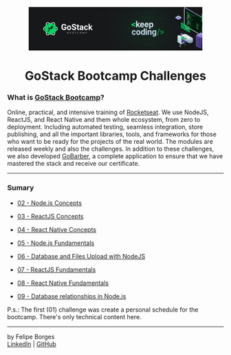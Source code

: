 <div align="center">
	<a href="https://rocketseat.com.br/gostack" target="_blank">
		<img src="/.github/gostackimg.png" alt="Logo" style="max-width:80%"/>
	</a>
</div>

<div align="center">
	<h1>GoStack Bootcamp Challenges</h1>
</div>

### What is <a href="https://rocketseat.com.br/gostack" target="_blank">GoStack Bootcamp</a>?
Online, practical, and intensive training of [Rocketseat](https://rocketseat.com.br/). We use NodeJS, ReactJS, and React Native and them whole ecosystem, from zero to deployment. Including automated testing, seamless integration, store publishing, and all the important libraries, tools, and frameworks for those who want to be ready for the projects of the real world. The modules are released weekly and also the challenges. In addition to these challenges, we also developed [GoBarber](https://github.com/felipejsborges/gobarber), a complete application to ensure that we have mastered the stack and receive our certificate.
<hr>

### Sumary
- [02 - Node.js Concepts](/02_nodejs_concepts)

- [03 - ReactJS Concepts](/tree/master/03_reactjs_concepts)

- [04 - React Native Concepts](/tree/master/04_react_native_concepts)

- [05 - Node.js Fundamentals](/tree/master/05_nodejs_fundamentals)

- [06 - Database and Files Upload with NodeJS](/tree/master/06_db_and_files_upload)

- [07 - ReactJS Fundamentals](/tree/master/07_reactjs_fundamentals)

- [08 - React Native Fundamentals](/tree/master/08_react_native_fundamentals)

- [09 - Database relationships in Node.js](/tree/master/09_database_relationships)

P.s.: The first (01) challenge was create a personal schedule for the bootcamp. There's only technical content here.
<hr>

by Felipe Borges<br>
[LinkedIn](https://www.linkedin.com/in/felipejsborges) | [GitHub](https://github.com/felipejsborges)
